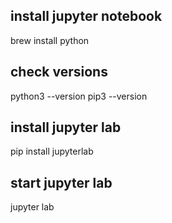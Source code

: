 ## install jupyter notebook
brew install python

## check versions
python3 --version
pip3 --version

## install jupyter lab
pip install jupyterlab

## start jupyter lab
jupyter lab
